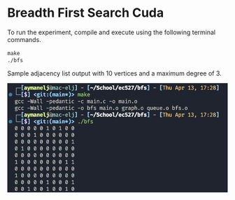 # Breadth First Search Cuda 

To run the experiment, compile and execute using the following terminal commands.

```
make
./bfs
```

Sample adjacency list output with 10 vertices and a maximum degree of 3.

![Adjacency List](img/adj_list.png)

